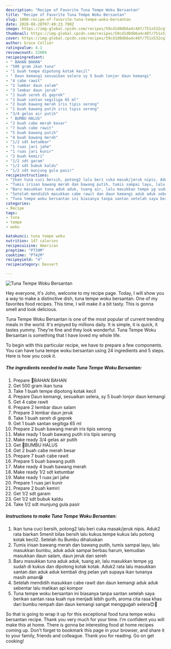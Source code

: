 ```yaml
---
description: "Recipe of Favorite Tuna Tempe Woku Bersantan"
title: "Recipe of Favorite Tuna Tempe Woku Bersantan"
slug: 1000-recipe-of-favorite-tuna-tempe-woku-bersantan
date: 2020-08-28T07:49:23.790Z
image: https://img-global.cpcdn.com/recipes/59cd1d0db6a4c48f/751x532cq70/tuna-tempe-woku-bersantan-foto-resep-utama.jpg
thumbnail: https://img-global.cpcdn.com/recipes/59cd1d0db6a4c48f/751x532cq70/tuna-tempe-woku-bersantan-foto-resep-utama.jpg
cover: https://img-global.cpcdn.com/recipes/59cd1d0db6a4c48f/751x532cq70/tuna-tempe-woku-bersantan-foto-resep-utama.jpg
author: Grace Collier
ratingvalue: 4.1
reviewcount: 22604
recipeingredient:
- " BAHAN BAHAN"
- "500 gram ikan tuna"
- "1 buah tempe dipotong kotak kecil"
- " Daun kemangi sesuaikan selera sy 5 buah lonjor daun kemangi"
- "4 cabe rawit"
- "2 lwmbar daun salam"
- "3 lembar daun jeruk"
- "1 buah sereh di geprek"
- "1 buah santan segitiga 65 ml"
- "2 buah bawang merah iris tipis serong"
- "1 buah bawang putih iris tipis serong"
- "3/4 gelas air putih"
- " BUMBU HALUS"
- "2 buah cabe merah besar"
- "7 buah cabe rawit"
- "5 buah bawang putih"
- "4 buah bawang merah"
- "1/2 sdt ketumbar"
- "1 ruas jari jahe"
- "1 ruas jari kunir"
- "2 buah kemiri"
- "1/2 sdt garam"
- "1/2 sdt bubuk kaldu"
- "1/2 sdt munjung gula pasir"
recipeinstructions:
- "Ikan tuna cuci bersih, potong2 lalu beri cuka masak/jeruk nipis. Aduk2 rata biarkan 5menit bilas bersih lalu kukus.tempe kukus lalu potong kotak kecil2. Setelah itu Bumbu dihaluskan"
- "Tumis irisan bawang merah dan bawang putih, tumis sampai layu, lalu masukkan bumbu, aduk aduk sampai berbau harum, kemudian masukkan daun salam, daun jeruk dan sereh"
- "Baru masukkan tuna aduk aduk, tuang air, lalu masukkan tempe yg sudah di kukus dan dipotong kotak kotak. Aduk2 rata lalu masukkan santan dan aduk aduk kembali dng pelan yah supaya ikan tunanya masih aman😁"
- "Setelah mendidih masukkan cabe rawit dan daun kemangi aduk aduk sebentar lalu matikan api kompor"
- "Tuna tempe woku bersantan ini biasanya tanpa santan setelah saya berikan santan rasa kuah nya menjadi lebih gurih, aroma cita rasa khas dari bumbu rempah dan daun kemangi sangat menggugah selera😊💞"
categories:
- Recipe
tags:
- tuna
- tempe
- woku

katakunci: tuna tempe woku 
nutrition: 147 calories
recipecuisine: American
preptime: "PT39M"
cooktime: "PT42M"
recipeyield: "4"
recipecategory: Dessert

---
```



![Tuna Tempe Woku Bersantan](https://img-global.cpcdn.com/recipes/59cd1d0db6a4c48f/751x532cq70/tuna-tempe-woku-bersantan-foto-resep-utama.jpg)

Hey everyone, it's John, welcome to my recipe page. Today, I will show you a way to make a distinctive dish, tuna tempe woku bersantan. One of my favorites food recipes. This time, I will make it a bit tasty. This is gonna smell and look delicious.

Tuna Tempe Woku Bersantan is one of the most popular of current trending meals in the world. It's enjoyed by millions daily. It is simple, it is quick, it tastes yummy. They're fine and they look wonderful. Tuna Tempe Woku Bersantan is something that I have loved my whole life.




To begin with this particular recipe, we have to prepare a few components. You can have tuna tempe woku bersantan using 24 ingredients and 5 steps. Here is how you cook it.

<!--inarticleads1-->

##### The ingredients needed to make Tuna Tempe Woku Bersantan:

1. Prepare  🌿BAHAN BAHAN
1. Get 500 gram ikan tuna
1. Take 1 buah tempe dipotong kotak kecil
1. Prepare  Daun kemangi, sesuaikan selera, sy 5 buah lonjor daun kemangi
1. Get 4 cabe rawit
1. Prepare 2 lwmbar daun salam
1. Prepare 3 lembar daun jeruk
1. Take 1 buah sereh di geprek
1. Get 1 buah santan segitiga 65 ml
1. Prepare 2 buah bawang merah iris tipis serong
1. Make ready 1 buah bawang putih iris tipis serong
1. Make ready 3/4 gelas air putih
1. Get  🌿BUMBU HALUS
1. Get 2 buah cabe merah besar
1. Prepare 7 buah cabe rawit
1. Prepare 5 buah bawang putih
1. Make ready 4 buah bawang merah
1. Make ready 1/2 sdt ketumbar
1. Make ready 1 ruas jari jahe
1. Prepare 1 ruas jari kunir
1. Prepare 2 buah kemiri
1. Get 1/2 sdt garam
1. Get 1/2 sdt bubuk kaldu
1. Take 1/2 sdt munjung gula pasir




<!--inarticleads2-->

##### Instructions to make Tuna Tempe Woku Bersantan:

1. Ikan tuna cuci bersih, potong2 lalu beri cuka masak/jeruk nipis. Aduk2 rata biarkan 5menit bilas bersih lalu kukus.tempe kukus lalu potong kotak kecil2. Setelah itu Bumbu dihaluskan
1. Tumis irisan bawang merah dan bawang putih, tumis sampai layu, lalu masukkan bumbu, aduk aduk sampai berbau harum, kemudian masukkan daun salam, daun jeruk dan sereh
1. Baru masukkan tuna aduk aduk, tuang air, lalu masukkan tempe yg sudah di kukus dan dipotong kotak kotak. Aduk2 rata lalu masukkan santan dan aduk aduk kembali dng pelan yah supaya ikan tunanya masih aman😁
1. Setelah mendidih masukkan cabe rawit dan daun kemangi aduk aduk sebentar lalu matikan api kompor
1. Tuna tempe woku bersantan ini biasanya tanpa santan setelah saya berikan santan rasa kuah nya menjadi lebih gurih, aroma cita rasa khas dari bumbu rempah dan daun kemangi sangat menggugah selera😊💞




So that is going to wrap it up for this exceptional food tuna tempe woku bersantan recipe. Thank you very much for your time. I'm confident you will make this at home. There is gonna be interesting food at home recipes coming up. Don't forget to bookmark this page in your browser, and share it to your family, friends and colleague. Thank you for reading. Go on get cooking!
